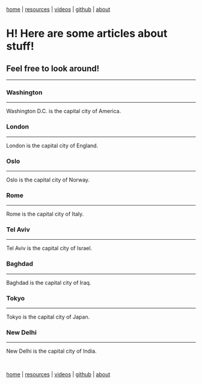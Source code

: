 <html>
<style>


 hr {  
height: 2px;  
background-color: black;  
border: none;  
}

.A_11_07_2024_1 {

background-image: url("https://github.com/user-attachments/assets/b0226742-7e31-4da1-ba44-b0eb9fa67bb7");
 border-style: solid;
 border-color: rgb(255, 125, 248);

}

.A_11_07_2024_2 {

background-image: url("https://github.com/user-attachments/assets/e29af72d-fe56-48db-bf94-f19b045e6ba2");
 border-style: solid;
 border-color: rgb(255, 125, 248);

}

.A_11_07_2024_3 {

background-image: url("https://github.com/user-attachments/assets/fedaeba6-ae4d-4e76-a320-953639c540f8");
 border-style: solid;
 border-color: rgb(255, 125, 248);

}

.A_11_07_2024_4 {

background-image: url("https://github.com/user-attachments/assets/31562003-6a63-4862-9473-fd1b03120b36");
 border-style: solid;
 border-color: rgb(255, 125, 248);

}

.A_11_07_2024_5 {

background-image: url("https://github.com/user-attachments/assets/c61212b2-a57a-433d-952d-0dab916354ef");
 border-style: solid;
 border-color: rgb(255, 125, 248);

}

.A_11_07_2024_6 {

background-image: url("https://github.com/user-attachments/assets/5f7ff874-bfd4-49cd-98da-ff825a3589d2");
 border-style: solid;
 border-color: rgb(255, 125, 248);

}

.A_11_07_2024_7 {

background-image: url("https://github.com/user-attachments/assets/c66a99a9-7fb0-4b61-ad1b-ea6365f93f16");
 border-style: solid;
 border-color: rgb(255, 125, 248);

}

.A_11_07_2024_8 {

background-image: url("https://github.com/user-attachments/assets/df8b3fca-b7bb-4734-8de9-a31be8a71d09");
 border-style: solid;
 border-color: rgb(255, 125, 248);


}

div {
  color: rgb(255, 125, 248);
  display:inline-block;
  width: 160px;
  height: 125px;
  margin: 10px;
  border: red;
  text-align: center;
  
}

h1 {

color: rgb(255, 125, 248);

}

h2 {

color: rgb(255, 125, 248);

}

</style>
<body> 

<a href="https://disesdi.github.io/">home</a> \| <a href="https://anglesofattack.io/resources.html" target="_blank" rel="noopener noreferrer">resources</a> \| <a href="https://anglesofattack.io/Videos.html" target="_blank" rel="noopener noreferrer">videos</a> \| <a href="https://github.com/disesdi/" target="_blank" rel="noopener noreferrer">github</a> \| <a href="https://anglesofattack.io/about.html" target="_blank" rel="noopener noreferrer">about</a>


<h1>
H! Here are some articles about stuff!
</h1>

<h2>
 Feel free to look around!
</h2>
 
<hr>
  
<div class="A_11_07_2024_1">
  <h3>Washington</h3>
  <hr>
  <p>Washington D.C. is the capital city of America.</p>
</div>

<div class="A_11_07_2024_2">
  <h3>London</h3>
  <hr>
  <p>London is the capital city of England.</p>
</div>

<div class="A_11_07_2024_3">
  <h3>Oslo</h3>
  <hr>
  <p>Oslo is the capital city of Norway.</p>
</div>

<div class="A_11_07_2024_4">
  <h3>Rome</h3>
  <hr>
  <p>Rome is the capital city of Italy.</p>
</div>

<div class="A_11_07_2024_5">
  <h3>Tel Aviv</h3>
  <hr>
  <p>Tel Aviv is the capital city of Israel.</p>
</div>

<div class="A_11_07_2024_6">
  <h3>Baghdad</h3>
  <hr>
  <p>Baghdad is the capital city of Iraq.</p>
</div>

<div class="A_11_07_2024_7">
  <h3>Tokyo</h3>
  <hr>
  <p>Tokyo is the capital city of Japan.</p>
</div>

<div class="A_11_07_2024_8">
  <h3>New Delhi</h3> 
  <hr>
  <p>New Delhi is the capital city of India.</p>    
</div>

<br>

<a href="https://disesdi.github.io/">home</a> \| <a href="https://anglesofattack.io/resources.html" target="_blank" rel="noopener noreferrer">resources</a> \| <a href="https://anglesofattack.io/Videos.html" target="_blank" rel="noopener noreferrer">videos</a> \| <a href="https://github.com/disesdi/" target="_blank" rel="noopener noreferrer">github</a> \| <a href="https://anglesofattack.io/about.html" target="_blank" rel="noopener noreferrer">about</a>


</body>
</html>







































































































































































































































